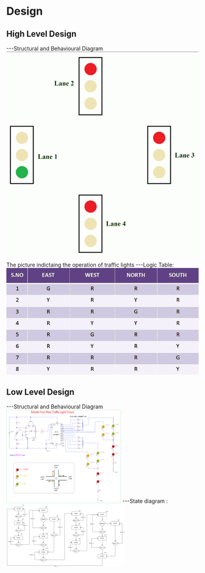 # Design

## High Level Design 
---Structural and Behavioural Diagram
![](https://github.com/ogiralasaivaishnavi/ltts_miniproject/blob/master/Design/high%20level%20diagram.gif)
The picture indictaing the operation of traffic lights
---Logic Table:
![](https://github.com/ogiralasaivaishnavi/ltts_miniproject/blob/master/Design/logic%20table.jpg)

## Low Level Design 

---Structural and Behavioural Diagram
![](https://github.com/ogiralasaivaishnavi/ltts_miniproject/blob/master/Design/low%20level%20diagram.png)
---State diagram :
![](https://github.com/ogiralasaivaishnavi/ltts_miniproject/blob/master/Design/state%20diagram.png)


